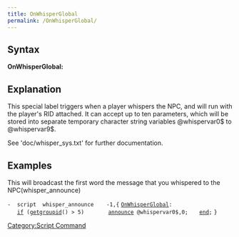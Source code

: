 ```yaml
---
title: OnWhisperGlobal
permalink: /OnWhisperGlobal/
---
```


Syntax
------

**OnWhisperGlobal:**

Explanation
-----------

This special label triggers when a player whispers the NPC, and will run with the player's RID attached. It can accept up to ten parameters, which will be stored into separate temporary character string variables @whispervar0$ to @whispervar9$.

See 'doc/whisper_sys.txt' for further documentation.

Examples
--------

This will broadcast the first word the message that you whispered to the NPC(whisper_announce)

`-  script  whisper_announce    -1,{`
[`OnWhisperGlobal`](/OnWhisperGlobal "wikilink")`:`
`   `[`if`](/if "wikilink")` (`[`getgroupid`](/getgroupid "wikilink")`() > 5)`
`       `[`announce`](/announce "wikilink")` @whispervar0$,0;`
`   `[`end`](/end "wikilink")`;`
`}`

[Category:Script Command](/Category:Script_Command "wikilink")